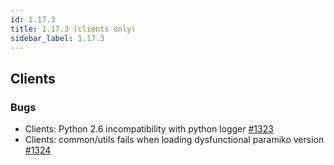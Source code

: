 ```yaml
---
id: 1.17.3
title: 1.17.3 (clients only)
sidebar_label: 1.17.3
---
```


## Clients

### Bugs

-   Clients: Python 2.6 incompatibility with python logger
    [\#1323](https://github.com/rucio/rucio/issues/1323)
-   Clients: common/utils fails when loading dysfunctional paramiko
    version [\#1324](https://github.com/rucio/rucio/issues/1324)
